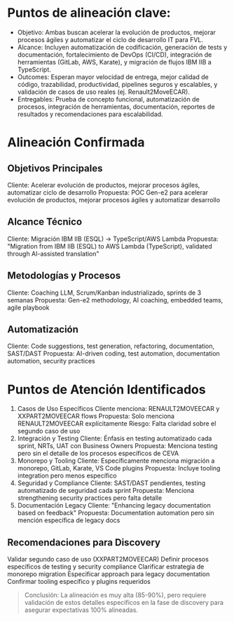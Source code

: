 
# Puntos de alineación clave:

- Objetivo: Ambas buscan acelerar la evolución de productos, mejorar procesos ágiles y automatizar el ciclo de desarrollo IT para FVL.
- Alcance: Incluyen automatización de codificación, generación de tests y documentación, fortalecimiento de DevOps (CI/CD), integración de herramientas (GitLab, AWS, Karate), y migración de flujos IBM IIB a TypeScript.
- Outcomes: Esperan mayor velocidad de entrega, mejor calidad de código, trazabilidad, productividad, pipelines seguros y escalables, y validación de casos de uso reales (ej. Renault2MoveECAR).
- Entregables: Prueba de concepto funcional, automatización de procesos, integración de herramientas, documentación, reportes de resultados y recomendaciones para escalabilidad.

# Alineación Confirmada
## Objetivos Principales
Cliente: Acelerar evolución de productos, mejorar procesos ágiles, automatizar ciclo de desarrollo
Propuesta: POC Gen-e2 para acelerar evolución de productos, mejorar procesos ágiles y automatizar desarrollo
## Alcance Técnico
Cliente: Migración IBM IIB (ESQL) → TypeScript/AWS Lambda
Propuesta: "Migration from IBM IIB (ESQL) to AWS Lambda (TypeScript), validated through AI-assisted translation"
## Metodologías y Procesos
Cliente: Coaching LLM, Scrum/Kanban industrializado, sprints de 3 semanas
Propuesta: Gen-e2 methodology, AI coaching, embedded teams, agile playbook
## Automatización
Cliente: Code suggestions, test generation, refactoring, documentation, SAST/DAST
Propuesta: AI-driven coding, test automation, documentation automation, security practices

# Puntos de Atención Identificados
1. Casos de Uso Específicos
Cliente menciona: RENAULT2MOVEECAR y XXPART2MOVEECAR flows
Propuesta: Solo menciona RENAULT2MOVEECAR explícitamente
Riesgo: Falta claridad sobre el segundo caso de uso
1. Integración y Testing
Cliente: Énfasis en testing automatizado cada sprint, NRTs, UAT con Business Owners
Propuesta: Menciona testing pero sin el detalle de los procesos específicos de CEVA
1. Monorepo y Tooling
Cliente: Específicamente menciona migración a monorepo, GitLab, Karate, VS Code plugins
Propuesta: Incluye tooling integration pero menos específico
1. Seguridad y Compliance
Cliente: SAST/DAST pendientes, testing automatizado de seguridad cada sprint
Propuesta: Menciona strengthening security practices pero falta detalle
1. Documentación Legacy
Cliente: "Enhancing legacy documentation based on feedback"
Propuesta: Documentation automation pero sin mención específica de legacy docs
## Recomendaciones para Discovery
Validar segundo caso de uso (XXPART2MOVEECAR)
Definir procesos específicos de testing y security compliance
Clarificar estrategia de monorepo migration
Especificar approach para legacy documentation
Confirmar tooling específico y plugins requeridos

> Conclusión: La alineación es muy alta (85-90%), pero requiere validación de estos detalles específicos en la fase de discovery para asegurar expectativas 100% alineadas.